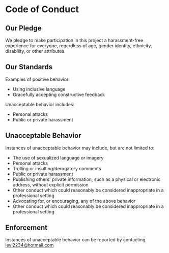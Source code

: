 # Code of Conduct

## Our Pledge
We pledge to make participation in this project a harassment-free experience for everyone, regardless of age, gender identity, ethnicity, disability, or other attributes.

## Our Standards
Examples of positive behavior:
- Using inclusive language
- Gracefully accepting constructive feedback

Unacceptable behavior includes:
- Personal attacks
- Public or private harassment
## Unacceptable Behavior
Instances of unacceptable behavior may include, but are not limited to:
- The use of sexualized language or imagery
- Personal attacks
- Trolling or insulting/derogatory comments
- Public or private harassment
- Publishing others' private information, such as a physical or electronic address, without explicit permission
- Other conduct which could reasonably be considered inappropriate in a professional setting
- Advocating for, or encouraging, any of the above behavior
- Other conduct which could reasonably be considered inappropriate in a professional setting

## Enforcement
Instances of unacceptable behavior can be reported by contacting levi2234@hotmail.com
